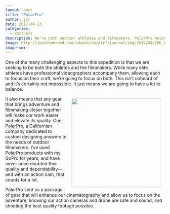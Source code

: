 ```yaml
---
layout: post
title: "PolarPro"
author: jcr
date: 2017-04-13
categories:
  - Partners
description: We’re both outdoor athletes and filmmakers. PolarPro helps bridge the gap.
image: http://jonathonreed.com/adventure/atrf/journal/img/2017/04/IMG_8633-AC-2000-web.jpg
image-sm:
---
```


One of the many challenging aspects to this expedition is that we are seeking to be both the athletes and the filmmakers. While many elite athletes have professional videographers accompany them, allowing each to focus on their craft, we&rsquo;re going to focus on both. This isn&rsquo;t unheard of and it&rsquo;s certainly not impossible. It just means we are going to have a lot to balance.

<a href="http://polarprofilters.com" target="blank"><img src="http://jonathonreed.com/adventure/atrf/journal/img/2017/04/polarpro-280-web.png" class="logo" width="280" style="float:right;margin:0.5em 1em;"></a>

It also means that any gear that brings adventure and filmmaking closer together will make our work easier and elevate its quality. Cue <a href="http://polarprofilters.com" target="blank">PolarPro</a>, a Californian company dedicated to custom designing answers to the needs of outdoor filmmakers. I&rsquo;ve used PolarPro products with my GoPro for years, and have never once doubted their quality and dependability&mdash;and with an action cam, that counts for a lot.

PolarPro sent us a package of gear that will enhance our cinematography and allow us to focus on the adventure, knowing our action cameras and drone are safe and sound, and shooting the best quality footage possible.